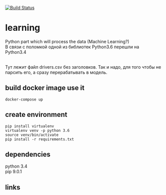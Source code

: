 [![Build Status](https://travis-ci.org/roi-itlab/learning.svg?branch=master)](https://travis-ci.org/roi-itlab/learning)

# learning
Python part which will process the data (Machine Learning?) <br />
В связи с поломкой одной из библиотек Python3.6 перешли на Python3.4

<br/>
Тут лежит файл drivers.csv без заголовков. Так и надо, для того чтобы не парсить его, а сразу перерабатывать в модель.

## build docker image use it
`docker-compose up`

## create environment
`pip install virtualenv`  <br />
`virtualenv venv -p python 3.6`  <br />
`source venv/bin/activate`  
`pip install -r requirements.txt`

## dependencies
python 3.4 <br />
pip 9.0.1

## links
